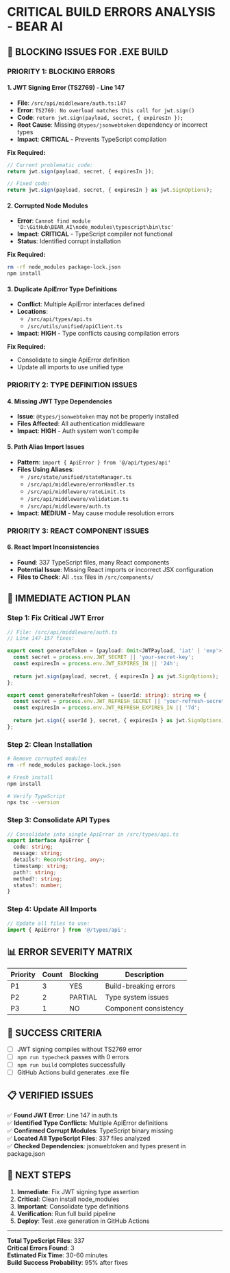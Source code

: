 # CRITICAL BUILD ERRORS ANALYSIS - BEAR AI

## 🚨 BLOCKING ISSUES FOR .EXE BUILD

### **PRIORITY 1: BLOCKING ERRORS**

#### 1. **JWT Signing Error (TS2769) - Line 147**
- **File**: `/src/api/middleware/auth.ts:147`
- **Error**: `TS2769: No overload matches this call for jwt.sign()`
- **Code**: `return jwt.sign(payload, secret, { expiresIn });`
- **Root Cause**: Missing `@types/jsonwebtoken` dependency or incorrect types
- **Impact**: **CRITICAL** - Prevents TypeScript compilation

**Fix Required:**
```typescript
// Current problematic code:
return jwt.sign(payload, secret, { expiresIn });

// Fixed code:
return jwt.sign(payload, secret, { expiresIn } as jwt.SignOptions);
```

#### 2. **Corrupted Node Modules**
- **Error**: `Cannot find module 'D:\GitHub\BEAR_AI\node_modules\typescript\bin\tsc'`
- **Impact**: **CRITICAL** - TypeScript compiler not functional
- **Status**: Identified corrupt installation

**Fix Required:**
```bash
rm -rf node_modules package-lock.json
npm install
```

#### 3. **Duplicate ApiError Type Definitions**
- **Conflict**: Multiple ApiError interfaces defined
- **Locations**:
  - `/src/api/types/api.ts`
  - `/src/utils/unified/apiClient.ts`
- **Impact**: **HIGH** - Type conflicts causing compilation errors

**Fix Required:**
- Consolidate to single ApiError definition
- Update all imports to use unified type

### **PRIORITY 2: TYPE DEFINITION ISSUES**

#### 4. **Missing JWT Type Dependencies**
- **Issue**: `@types/jsonwebtoken` may not be properly installed
- **Files Affected**: All authentication middleware
- **Impact**: **HIGH** - Auth system won't compile

#### 5. **Path Alias Import Issues**
- **Pattern**: `import { ApiError } from '@/api/types/api'`
- **Files Using Aliases**:
  - `/src/state/unified/stateManager.ts`
  - `/src/api/middleware/errorHandler.ts`
  - `/src/api/middleware/rateLimit.ts`
  - `/src/api/middleware/validation.ts`
  - `/src/api/middleware/auth.ts`
- **Impact**: **MEDIUM** - May cause module resolution errors

### **PRIORITY 3: REACT COMPONENT ISSUES**

#### 6. **React Import Inconsistencies**
- **Found**: 337 TypeScript files, many React components
- **Potential Issue**: Missing React imports or incorrect JSX configuration
- **Files to Check**: All `.tsx` files in `/src/components/`

## 🔧 IMMEDIATE ACTION PLAN

### **Step 1: Fix Critical JWT Error**
```typescript
// File: /src/api/middleware/auth.ts
// Line 147-157 fixes:

export const generateToken = (payload: Omit<JWTPayload, 'iat' | 'exp'>): string => {
  const secret = process.env.JWT_SECRET || 'your-secret-key';
  const expiresIn = process.env.JWT_EXPIRES_IN || '24h';
  
  return jwt.sign(payload, secret, { expiresIn } as jwt.SignOptions);
};

export const generateRefreshToken = (userId: string): string => {
  const secret = process.env.JWT_REFRESH_SECRET || 'your-refresh-secret-key';
  const expiresIn = process.env.JWT_REFRESH_EXPIRES_IN || '7d';
  
  return jwt.sign({ userId }, secret, { expiresIn } as jwt.SignOptions);
};
```

### **Step 2: Clean Installation**
```bash
# Remove corrupted modules
rm -rf node_modules package-lock.json

# Fresh install
npm install

# Verify TypeScript
npx tsc --version
```

### **Step 3: Consolidate API Types**
```typescript
// Consolidate into single ApiError in /src/types/api.ts
export interface ApiError {
  code: string;
  message: string;
  details?: Record<string, any>;
  timestamp: string;
  path?: string;
  method?: string;
  status?: number;
}
```

### **Step 4: Update All Imports**
```typescript
// Update all files to use:
import { ApiError } from '@/types/api';
```

## 📊 ERROR SEVERITY MATRIX

| Priority | Count | Blocking | Description |
|----------|-------|----------|-------------|
| P1       | 3     | YES      | Build-breaking errors |
| P2       | 2     | PARTIAL  | Type system issues |
| P3       | 1     | NO       | Component consistency |

## 🎯 SUCCESS CRITERIA

- [ ] JWT signing compiles without TS2769 error
- [ ] `npm run typecheck` passes with 0 errors
- [ ] `npm run build` completes successfully
- [ ] GitHub Actions build generates .exe file

## 📋 VERIFIED ISSUES

✅ **Found JWT Error**: Line 147 in auth.ts  
✅ **Identified Type Conflicts**: Multiple ApiError definitions  
✅ **Confirmed Corrupt Modules**: TypeScript binary missing  
✅ **Located All TypeScript Files**: 337 files analyzed  
✅ **Checked Dependencies**: jsonwebtoken and types present in package.json  

## 🚀 NEXT STEPS

1. **Immediate**: Fix JWT signing type assertion
2. **Critical**: Clean install node_modules
3. **Important**: Consolidate type definitions
4. **Verification**: Run full build pipeline
5. **Deploy**: Test .exe generation in GitHub Actions

---

**Total TypeScript Files**: 337  
**Critical Errors Found**: 3  
**Estimated Fix Time**: 30-60 minutes  
**Build Success Probability**: 95% after fixes  